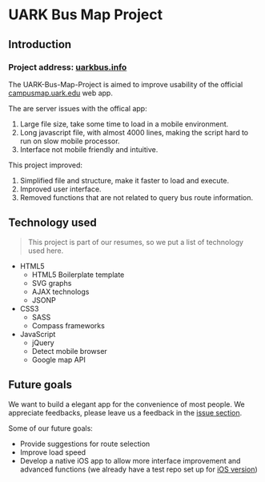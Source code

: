 # UARK Bus Map Project

## Introduction

### Project address: [uarkbus.info](http://uarkbus.info)

The UARK-Bus-Map-Project is aimed to improve usability of the official [campusmap.uark.edu](http://campusmap.uark.edu) web app.

The are server issues with the offical app:

1. Large file size, take some time to load in a mobile environment.
2. Long javascript file, with almost 4000 lines, making the script hard to run on slow mobile processor.
3. Interface not mobile friendly and intuitive.

This project improved:

1. Simplified file and structure, make it faster to load and execute.
2. Improved user interface.
3. Removed functions that are not related to query bus route information.

## Technology used

> This project is part of our resumes, so we put a list of technology used here.

* HTML5
	* HTML5 Boilerplate template
	* SVG graphs
	* AJAX technologs
	* JSONP
* CSS3
	* SASS
	* Compass frameworks
* JavaScript
	* jQuery
	* Detect mobile browser
	* Google map API
	
## Future goals

We want to build a elegant app for the convenience of most people. We appreciate feedbacks, please leave us a feedback in the [issue section](https://github.com/daiweilu/UARK-Bus-Map-Project/issues).

Some of our future goals:

* Provide suggestions for route selection
* Improve load speed
* Develop a native iOS app to allow more interface improvement and advanced functions (we already have a test repo set up for [iOS version](https://github.com/daiweilu/UARK-Bus-Map-Project-iOS))
